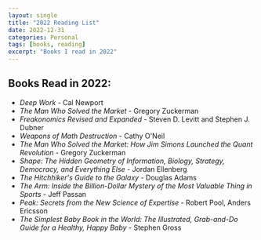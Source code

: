 ```yaml
---
layout: single
title: "2022 Reading List"
date: 2022-12-31
categories: Personal
tags: [books, reading]
excerpt: "Books I read in 2022"
---
```


## Books Read in 2022:

- _Deep Work_ - Cal Newport
- _The Man Who Solved the Market_ - Gregory Zuckerman
- _Freakonomics Revised and Expanded_ - Steven D. Levitt and Stephen J. Dubner
- _Weapons of Math Destruction_ - Cathy O'Neil
- _The Man Who Solved the Market: How Jim Simons Launched the Quant Revolution_ - Gregory Zuckerman
- _Shape: The Hidden Geometry of Information, Biology, Strategy, Democracy, and Everything Else_ - Jordan Ellenberg
- _The Hitchhiker's Guide to the Galaxy_ - Douglas Adams
- _The Arm: Inside the Billion-Dollar Mystery of the Most Valuable Thing in Sports_ - Jeff Passan
- _Peak: Secrets from the New Science of Expertise_ -  Robert Pool, Anders Ericsson
- _The Simplest Baby Book in the World: The Illustrated, Grab-and-Do Guide for a Healthy, Happy Baby_ - Stephen Gross

